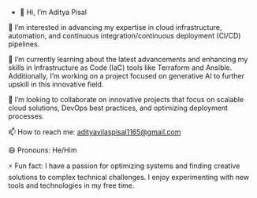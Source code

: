 - 👋 Hi, I’m Aditya Pisal

👀 I’m interested in advancing my expertise in cloud infrastructure, automation, and continuous integration/continuous deployment (CI/CD) pipelines.

🌱 I’m currently learning about the latest advancements and enhancing my skills in Infrastructure as Code (IaC) tools like Terraform and Ansible. Additionally, I’m working on a project focused on generative AI to further upskill in this innovative field.

💞️ I’m looking to collaborate on innovative projects that focus on scalable cloud solutions, DevOps best practices, and optimizing deployment processes.

📫 How to reach me: [adityavilaspisal1165@gmail.com](mailto:adityavilaspisal1165@gmail.com)

😄 Pronouns: He/Him

⚡ Fun fact: I have a passion for optimizing systems and finding creative solutions to complex technical challenges. I enjoy experimenting with new tools and technologies in my free time.

